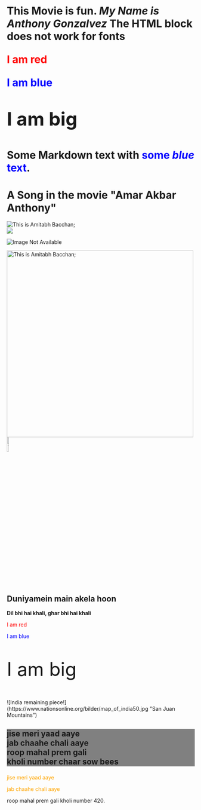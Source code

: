 This **Movie** is fun. <em>My Name is Anthony Gonzalvez</em>
The HTML block does not work for fonts
    <html>
            <head>
              <p style="color:red;">I am red</p>
              <p style="color:blue;">I am blue</p>
              <p style="font-size:50px;">I am big</p>
            </head>
Some Markdown text with <span style="color:blue">some *blue* text</span>.
==============================
A Song in the movie "Amar Akbar Anthony"
========================================

![](/assets/images/SFL.jpeg "This is Amitabh Bacchan;")  
[![](/assets/images/SFL.jpeg)](https://www.youtube.com/watch?v=ORlfGLKTkUs) 

![Image Not Available](my_name_is_Raju.jpg)

<img src="/assets/images.SFL.jpeg" width="500" title="This is Amitabh Bacchan;" /> <br>
<img src="/assets/images.SFL.jpeg" width="10%" title="This is Amitabh Bacchan;" />

## Duniyamein main akela hoon 

  **Dil bhi hai khali, ghar bhi hai khali**    
<p style="color:red;">I am red</p>
<p style="color:blue;">I am blue</p>
<p style="font-size:50px;">I am big</p>
![India remaining piece!](https://www.nationsonline.org/bilder/map_of_india50.jpg "San Juan Mountains")
<h2> <p style="background-color:gray" > jise meri yaad aaye <br> jab chaahe chali aaye <br> roop mahal prem gali<br> kholi number chaar sow bees </p> </h2>
<font color="orange">
jise meri yaad aaye

jab chaahe chali aaye
</font>

roop mahal prem gali 
kholi number 420.
